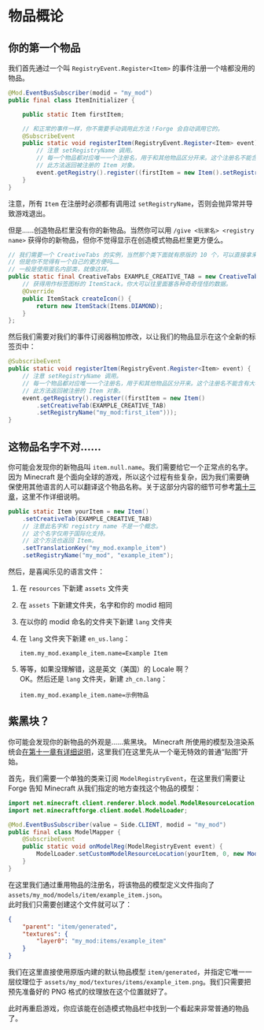 # 物品概论

## 你的第一个物品

我们首先通过一个叫 `RegistryEvent.Register<Item>` 的事件注册一个啥都没用的物品。

```java
@Mod.EventBusSubscriber(modid = "my_mod")
public final class ItemInitializer {

    public static Item firstItem;

    // 和正常的事件一样，你不需要手动调用此方法！Forge 会自动调用它的。
    @SubscribeEvent
    public static void registerItem(RegistryEvent.Register<Item> event) {
        // 注意 setRegistryName 调用。
        // 每一个物品都对应唯一一个注册名，用于和其他物品区分开来。这个注册名不能含有大写字母。
        // 此方法返回被注册的 Item 对象。
        event.getRegistry().register((firstItem = new Item().setRegistryName("my_mod:first_item")));
    }
}
```

注意，所有 `Item` 在注册时必须都有调用过 `setRegistryName`，否则会抛异常并导致游戏退出。

但是……创造物品栏里没有你的新物品。当然你可以用 `/give <玩家名> <registry name>` 获得你的新物品，但你不觉得显示在创造模式物品栏里更方便么。

```java
// 我们需要一个 CreativeTabs 的实例，当然那个类下面就有原版的 10 个，可以直接拿来用，
// 但是你不觉得有一个自己的更方便吗……
// 一般是使用匿名内部类，就像这样。
public static final CreativeTabs EXAMPLE_CREATIVE_TAB = new CreativeTabs("example_tab") {
    // 获得用作标签图标的 ItemStack。你大可以往里面塞各种奇奇怪怪的数据。
    @Override
    public ItemStack createIcon() {
        return new ItemStack(Items.DIAMOND);
    }
};
```

然后我们需要对我们的事件订阅器稍加修改，以让我们的物品显示在这个全新的标签页中：

```java
@SubscribeEvent
public static void registerItem(RegistryEvent.Register<Item> event) {
    // 注意 setRegistryName 调用。
    // 每一个物品都对应唯一一个注册名，用于和其他物品区分开来。这个注册名不能含有大写字母。
    // 此方法返回被注册的 Item 对象。
    event.getRegistry().register((firstItem = new Item()
        .setCreativeTab(EXAMPLE_CREATIVE_TAB)
        .setRegistryName("my_mod:first_item")));
}
```

## 这物品名字不对……

你可能会发现你的新物品叫 `item.null.name`。我们需要给它一个正常点的名字。
因为 Minecraft 是个面向全球的游戏，所以这个过程有些复杂，因为我们需要确保使用其他语言的人可以翻译这个物品名称。关于这部分内容的细节可参考[第十三章](../chapter-13/index.md)，这里不作详细说明。

```java
public static Item yourItem = new Item()
    .setCreativeTab(EXAMPLE_CREATIVE_TAB)
    // 注意此名字和 registry name 不是一个概念。
    // 这个名字仅用于国际化支持。
    // 这个方法也返回 Item。
    .setTranslationKey("my_mod.example_item")
    .setRegistryName("my_mod", "example_item");
```

然后，是喜闻乐见的语言文件：

 1. 在 `resources` 下新建 `assets` 文件夹
 2. 在 `assets` 下新建文件夹，名字和你的 modid 相同
 3. 在以你的 modid 命名的文件夹下新建 `lang` 文件夹
 4. 在 `lang` 文件夹下新建 `en_us.lang`：

    ```
    item.my_mod.example_item.name=Example Item
    ```

 5. 等等，如果没理解错，这是英文（美国）的 Locale 啊？  
    OK。然后还是 `lang` 文件夹，新建 `zh_cn.lang`：  

    ```
    item.my_mod.example_item.name=示例物品
    ```

## 紫黑块？

你可能会发现你的新物品的外观是……紫黑块。<!-- MISSING MODEL IS THE BEST MODEL -->
Minecraft 所使用的模型及渲染系统会[在第十一章有详细说明](../chapter-11/index.md)，这里我们在这里先从一个毫无特效的普通“贴图”开始。

首先，我们需要一个单独的类来订阅 `ModelRegistryEvent`，在这里我们需要让 Forge 告知 Minecraft 从我们指定的地方查找这个物品的模型：

```java
import net.minecraft.client.renderer.block.model.ModelResourceLocation;
import net.minecraftforge.client.model.ModelLoader;

@Mod.EventBusSubscriber(value = Side.CLIENT, modid = "my_mod")
public final class ModelMapper {
    @SubscribeEvent
    public static void onModelReg(ModelRegistryEvent event) {
        ModelLoader.setCustomModelResourceLocation(yourItem, 0, new ModelResourceLocation(yourItem.getRegistryName(), "inventory"));
    }
}
```

在这里我们通过重用物品的注册名，将该物品的模型定义文件指向了 `assets/my_mod/models/item/example_item.json`。  
此时我们只需要创建这个文件就可以了：

```json
{
    "parent": "item/generated",
    "textures": {
        "layer0": "my_mod:items/example_item"
    }
}
```

我们在这里直接使用原版内建的默认物品模型 `item/generated`，并指定它唯一一层纹理位于 `assets/my_mod/textures/items/example_item.png`。我们只需要把预先准备好的 PNG 格式的纹理放在这个位置就好了。

此时再重启游戏，你应该能在创造模式物品栏中找到一个看起来非常普通的物品了。
